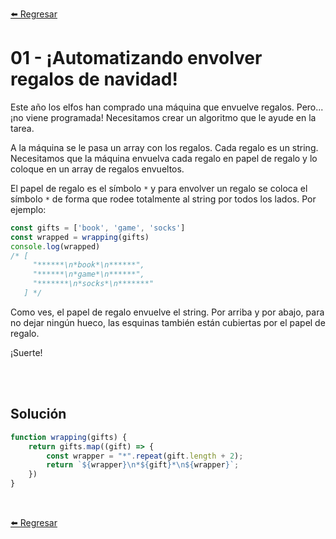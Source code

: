 [⬅️ Regresar](https://github.com/cosmoart/adventJS)

# 01 - ¡Automatizando envolver regalos de navidad!

Este año los elfos han comprado una máquina que envuelve regalos. Pero... ¡no viene programada! Necesitamos crear un algoritmo que le ayude en la tarea.

A la máquina se le pasa un array con los regalos. Cada regalo es un string. Necesitamos que la máquina envuelva cada regalo en papel de regalo y lo coloque en un array de regalos envueltos.

El papel de regalo es el símbolo `*` y para envolver un regalo se coloca el símbolo `*` de forma que rodee totalmente al string por todos los lados. Por ejemplo:

```js
const gifts = ['book', 'game', 'socks']
const wrapped = wrapping(gifts)
console.log(wrapped)
/* [
     "******\n*book*\n******",
     "******\n*game*\n******",
     "*******\n*socks*\n*******"
   ] */
```

Como ves, el papel de regalo envuelve el string. Por arriba y por abajo, para no dejar ningún hueco, las esquinas también están cubiertas por el papel de regalo.

¡Suerte!

<br/>
<br/>

## Solución

```js
function wrapping(gifts) {
	return gifts.map((gift) => {
		const wrapper = "*".repeat(gift.length + 2);
		return `${wrapper}\n*${gift}*\n${wrapper}`;
	})
}
```

<br/>

[⬅️ Regresar](https://github.com/cosmoart/adventJS)
